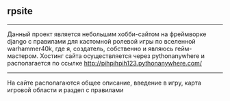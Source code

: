 ## rpsite
________
Данный проект является небольшим хобби-сайтом на фреймворке django с правилами для кастомной ролевой игры по вселенной
warhammer40k, где я, создатель, собственно и являюсь гейм-мастером. Хостинг сайта
осуществляется через pythonanywhere и располагается по ссылке http://pihpihpih123.pythonanywhere.com/
_________
На сайте располагаются общее описание, введение в игру, карта игровой области и раздел с правилами
